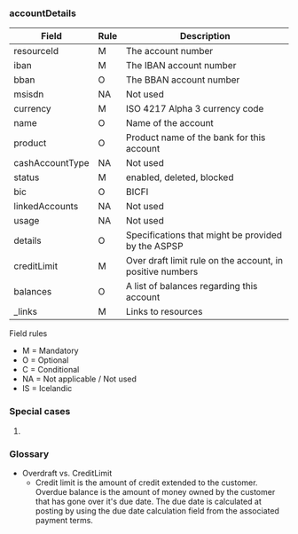 ### accountDetails


| Field             | Rule  | Description                                               |
| ----------------- | ----- | --------------------------------------------------------- |
| resourceId        | M     | The account number                                        |
| iban              | M     | The IBAN account number                                   |
| bban              | O     | The BBAN account number                                   |
| msisdn            | NA    | Not used                                                  |
| currency          | M     | ISO 4217 Alpha 3 currency code                            |
| name              | O     | Name of the account                                       |
| product           | O     | Product name of the bank for this account                 |
| cashAccountType   | NA    | Not used                                                  |
| status            | M     | enabled, deleted, blocked                                 |
| bic               | O     | BICFI                                                     |
| linkedAccounts    | NA    | Not used                                                  |  
| usage             | NA    | Not used                                                  |
| details           | O     | Specifications that might be provided by the ASPSP        |
| creditLimit       | M     | Over draft limit rule on the account, in positive numbers |
| balances          | O     | A list of balances regarding this account                 |
| _links            | M     | Links to resources                                        |

Field rules
* M = Mandatory
* O = Optional
* C = Conditional
* NA = Not applicable / Not used
* IS = Icelandic 

### Special cases

1. 

### Glossary
* Overdraft vs. CreditLimit
    * Credit limit is the amount of credit extended to the customer. Overdue balance 
      is the amount of money owned by the customer that has gone over it's due date. The due date is calculated 
      at posting by using the due date calculation field from the associated payment terms.
